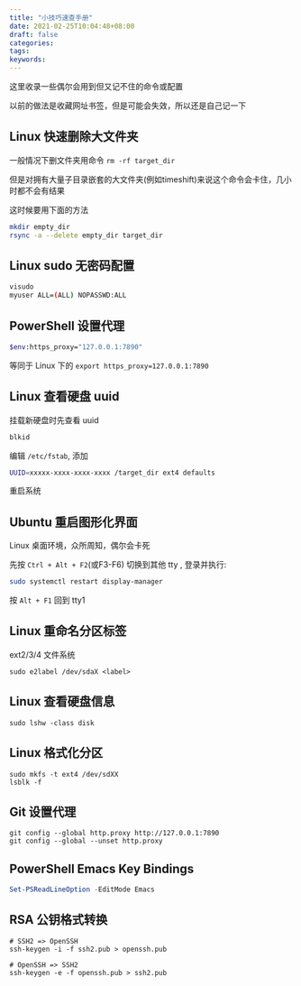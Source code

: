 ```yaml
---
title: "小技巧速查手册"
date: 2021-02-25T10:04:48+08:00
draft: false
categories:
tags:
keywords:
---
```


这里收录一些偶尔会用到但又记不住的命令或配置

以前的做法是收藏网址书签，但是可能会失效，所以还是自己记一下

## Linux 快速删除大文件夹

一般情况下删文件夹用命令 `rm -rf target_dir`

但是对拥有大量子目录嵌套的大文件夹(例如timeshift)来说这个命令会卡住，几小时都不会有结果

这时候要用下面的方法

```bash
mkdir empty_dir
rsync -a --delete empty_dir target_dir
```

## Linux sudo 无密码配置

```bash
visudo
myuser ALL=(ALL) NOPASSWD:ALL
```

## PowerShell 设置代理

```bash
$env:https_proxy="127.0.0.1:7890"
```

等同于 Linux 下的 `export https_proxy=127.0.0.1:7890`

## Linux 查看硬盘 uuid

挂载新硬盘时先查看 uuid

```bash
blkid
```

编辑 `/etc/fstab`, 添加

```bash
UUID=xxxxx-xxxx-xxxx-xxxx /target_dir ext4 defaults
```

重启系统

## Ubuntu 重启图形化界面

Linux 桌面环境，众所周知，偶尔会卡死

先按 `Ctrl + Alt + F2`(或F3-F6) 切换到其他 tty , 登录并执行:

```bash
sudo systemctl restart display-manager
```

按 `Alt + F1` 回到 tty1

## Linux 重命名分区标签

ext2/3/4 文件系统

```
sudo e2label /dev/sdaX <label>
```

## Linux 查看硬盘信息

```
sudo lshw -class disk
```

## Linux 格式化分区

```
sudo mkfs -t ext4 /dev/sdXX
lsblk -f
```

## Git 设置代理

```
git config --global http.proxy http://127.0.0.1:7890
git config --global --unset http.proxy
```

## PowerShell Emacs Key Bindings

```PowerShell
Set-PSReadLineOption -EditMode Emacs
```

## RSA 公钥格式转换

```
# SSH2 => OpenSSH
ssh-keygen -i -f ssh2.pub > openssh.pub

# OpenSSH => SSH2
ssh-keygen -e -f openssh.pub > ssh2.pub
```
